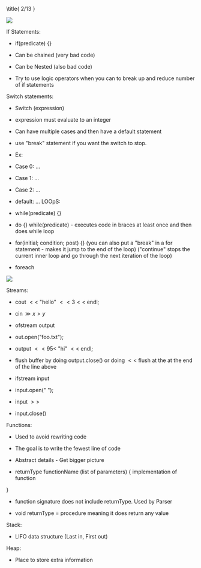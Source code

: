 \title{
$2 / 13$
}

![](https://cdn.mathpix.com/cropped/2023_03_01_31083e6900c01797c6e7g-1.jpg?height=629&width=899&top_left_y=450&top_left_x=236)

If Statements:

- if(predicate) \{\}

- Can be chained (very bad code)

- Can be Nested (also bad code)

- Try to use logic operators when you can to break up and reduce number of if statements

Switch statements:

- Switch (expression)

- expression must evaluate to an integer

- Can have multiple cases and then have a default statement

- use "break" statement if you want the switch to stop.

- Ex:

- Case 0: ...

- Case 1: ...

- Case 2: ...

- default: ... LOOpS:

- while(predicate) \{\}

- do \{\} while(predicate) - executes code in braces at least once and then does while loop

- for(initial; condition; post) \{\} (you can also put a "break" in a for statement - makes it jump to the end of the loop) ("continue" stops the current inner loop and go through the next iteration of the loop)

- foreach

![](https://cdn.mathpix.com/cropped/2023_03_01_31083e6900c01797c6e7g-2.jpg?height=154&width=403&top_left_y=869&top_left_x=335)

Streams:

- cout $<<$ "hello" $<<3<<$ endl;

- $\operatorname{cin} \gg x>y$

- ofstream output

- out.open("foo.txt");

- output $<<95<$ "hi" $<<$ endl;

- flush buffer by doing output.close() or doing $<<$ flush at the at the end of the line above

- ifstream input

- input.open(" ");

- input $>>$

- input.close()

Functions:

- Used to avoid rewriting code

- The goal is to write the fewest line of code

- Abstract details - Get bigger picture

- returnType functionName (list of parameters) \{ implementation of function

\}

- function signature does not include returnType. Used by Parser

- void returnType $=$ procedure meaning it does return any value

Stack:

- LIFO data structure (Last in, First out)

Heap:

- Place to store extra information